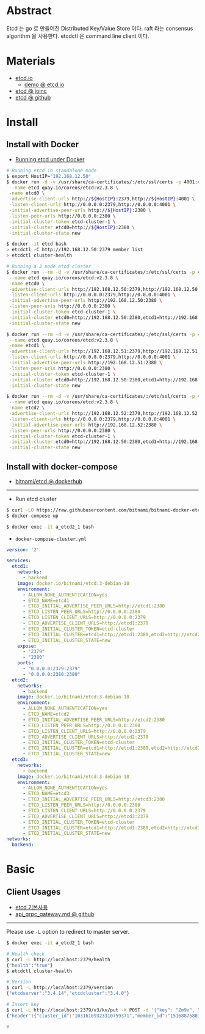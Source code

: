 # Abstract

Etcd 는 go 로 만들어진 Distributed Key/Value Store 이다. raft 라는 consensus algorithm 을 사용한다.
etcdctl 은 command line client 이다.

# Materials

* [etcd.io](https://etcd.io/docs/v3.4.0/)
  * [demo @ etcd.io](https://etcd.io/docs/v3.4.0/demo/)
* [etcd @ joinc](https://www.joinc.co.kr/w/man/12/etcd)
* [etcd @ github](https://github.com/etcd-io/etcd)

# Install

## Install with Docker

* [Running etcd under Docker](https://etcd.io/docs/v2/docker_guide/)

```bash
# Running etcd in standalone mode
$ export HostIP="192.168.12.50"
$ docker run -d -v /usr/share/ca-certificates/:/etc/ssl/certs -p 4001:4001 -p 2380:2380 -p 2379:2379 \
 --name etcd quay.io/coreos/etcd:v2.3.8 \
 -name etcd0 \
 -advertise-client-urls http://${HostIP}:2379,http://${HostIP}:4001 \
 -listen-client-urls http://0.0.0.0:2379,http://0.0.0.0:4001 \
 -initial-advertise-peer-urls http://${HostIP}:2380 \
 -listen-peer-urls http://0.0.0.0:2380 \
 -initial-cluster-token etcd-cluster-1 \
 -initial-cluster etcd0=http://${HostIP}:2380 \
 -initial-cluster-state new

$ docker -it etcd bash
> etcdctl -C http://192.168.12.50:2379 member list
> etcdctl cluster-health
```

```bash
# Running a 3 node etcd cluster
$ docker run --rm -d -v /usr/share/ca-certificates/:/etc/ssl/certs -p 4001:4001 -p 2380:2380 -p 2379:2379 \
 --name etcd quay.io/coreos/etcd:v2.3.8 \
 -name etcd0 \
 -advertise-client-urls http://192.168.12.50:2379,http://192.168.12.50:4001 \
 -listen-client-urls http://0.0.0.0:2379,http://0.0.0.0:4001 \
 -initial-advertise-peer-urls http://192.168.12.50:2380 \
 -listen-peer-urls http://0.0.0.0:2380 \
 -initial-cluster-token etcd-cluster-1 \
 -initial-cluster etcd0=http://192.168.12.50:2380,etcd1=http://192.168.12.51:2380,etcd2=http://192.168.12.52:2380 \
 -initial-cluster-state new

$ docker run --rm -d -v /usr/share/ca-certificates/:/etc/ssl/certs -p 4001:4001 -p 2380:2380 -p 2379:2379 \
 --name etcd quay.io/coreos/etcd:v2.3.8 \
 -name etcd1 \
 -advertise-client-urls http://192.168.12.51:2379,http://192.168.12.51:4001 \
 -listen-client-urls http://0.0.0.0:2379,http://0.0.0.0:4001 \
 -initial-advertise-peer-urls http://192.168.12.51:2380 \
 -listen-peer-urls http://0.0.0.0:2380 \
 -initial-cluster-token etcd-cluster-1 \
 -initial-cluster etcd0=http://192.168.12.50:2380,etcd1=http://192.168.12.51:2380,etcd2=http://192.168.12.52:2380 \
 -initial-cluster-state new

$ docker run --rm -d -v /usr/share/ca-certificates/:/etc/ssl/certs -p 4001:4001 -p 2380:2380 -p 2379:2379 \
 --name etcd quay.io/coreos/etcd:v2.3.8 \
 -name etcd2 \
 -advertise-client-urls http://192.168.12.52:2379,http://192.168.12.52:4001 \
 -listen-client-urls http://0.0.0.0:2379,http://0.0.0.0:4001 \
 -initial-advertise-peer-urls http://192.168.12.52:2380 \
 -listen-peer-urls http://0.0.0.0:2380 \
 -initial-cluster-token etcd-cluster-1 \
 -initial-cluster etcd0=http://192.168.12.50:2380,etcd1=http://192.168.12.51:2380,etcd2=http://192.168.12.52:2380 \
 -initial-cluster-state new
```

## Install with docker-compose

* [bitnami/etcd @ dockerhub](https://hub.docker.com/r/bitnami/etcd/)

-----

* Run etcd cluster

```bash
$ curl -LO https://raw.githubusercontent.com/bitnami/bitnami-docker-etcd/master/docker-compose-cluster.yml
$ docker-compose up

$ docker exec -it a_etcd2_1 bash
```

* `docker-compose-cluster.yml`

```yml
version: '2'

services:
  etcd1:
    networks:
      - backend  
    image: docker.io/bitnami/etcd:3-debian-10
    environment:
      - ALLOW_NONE_AUTHENTICATION=yes
      - ETCD_NAME=etcd1
      - ETCD_INITIAL_ADVERTISE_PEER_URLS=http://etcd1:2380
      - ETCD_LISTEN_PEER_URLS=http://0.0.0.0:2380
      - ETCD_LISTEN_CLIENT_URLS=http://0.0.0.0:2379
      - ETCD_ADVERTISE_CLIENT_URLS=http://etcd1:2379
      - ETCD_INITIAL_CLUSTER_TOKEN=etcd-cluster
      - ETCD_INITIAL_CLUSTER=etcd1=http://etcd1:2380,etcd2=http://etcd2:2380,etcd3=http://etcd3:2380
      - ETCD_INITIAL_CLUSTER_STATE=new
    expose:
      - "2379"
      - "2380"
    ports:
      - "0.0.0.0:2379:2379"
      - "0.0.0.0:2380:2380"
  etcd2:
    networks:
      - backend
    image: docker.io/bitnami/etcd:3-debian-10
    environment:
      - ALLOW_NONE_AUTHENTICATION=yes
      - ETCD_NAME=etcd2
      - ETCD_INITIAL_ADVERTISE_PEER_URLS=http://etcd2:2380
      - ETCD_LISTEN_PEER_URLS=http://0.0.0.0:2380
      - ETCD_LISTEN_CLIENT_URLS=http://0.0.0.0:2379
      - ETCD_ADVERTISE_CLIENT_URLS=http://etcd2:2379
      - ETCD_INITIAL_CLUSTER_TOKEN=etcd-cluster
      - ETCD_INITIAL_CLUSTER=etcd1=http://etcd1:2380,etcd2=http://etcd2:2380,etcd3=http://etcd3:2380
      - ETCD_INITIAL_CLUSTER_STATE=new
  etcd3:
    networks:
      - backend
    image: docker.io/bitnami/etcd:3-debian-10
    environment:
      - ALLOW_NONE_AUTHENTICATION=yes
      - ETCD_NAME=etcd3
      - ETCD_INITIAL_ADVERTISE_PEER_URLS=http://etcd3:2380
      - ETCD_LISTEN_PEER_URLS=http://0.0.0.0:2380
      - ETCD_LISTEN_CLIENT_URLS=http://0.0.0.0:2379
      - ETCD_ADVERTISE_CLIENT_URLS=http://etcd3:2379
      - ETCD_INITIAL_CLUSTER_TOKEN=etcd-cluster
      - ETCD_INITIAL_CLUSTER=etcd1=http://etcd1:2380,etcd2=http://etcd2:2380,etcd3=http://etcd3:2380
      - ETCD_INITIAL_CLUSTER_STATE=new
networks:
  backend:
```

# Basic

## Client Usages

* [etcd 기본사용](https://arisu1000.tistory.com/27782)
* [api_grpc_gateway.md @ github](https://github.com/etcd-io/etcd/blob/master/Documentation/dev-guide/api_grpc_gateway.md)

------

Please use `-L` option to redirect to master server.

```bash
$ docker exec -it a_etcd2_1 bash

# Health check
$ curl -L http://localhost:2379/health
{"health":"true"}
$ etcdctl cluster-health

# Version
$ curl -L http://localhost:2379/version
{"etcdserver":"3.4.14","etcdcluster":"3.4.0"}

# Insert key
$ curl -L http://localhost:2379/v3/kv/put -X POST -d '{"key": "Zm9v", "value": "YmFy"}'
{"header":{"cluster_id":"10316109323310759371","member_id":"15168875803774599630","revision":"2","raft_term":"2"}}

#
```
